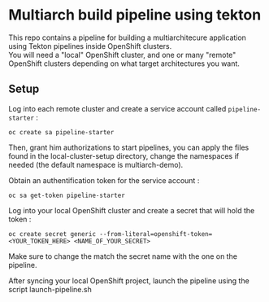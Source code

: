 # Multiarch build pipeline using tekton
This repo contains a pipeline for building a multiarchitecure application using Tekton pipelines inside OpenShift clusters.  
You will need a "local" OpenShift cluster, and one or many "remote" OpenShift clusters depending on what target architectures you want.  

## Setup
Log into each remote cluster and create a service account called `pipeline-starter` :   
```
oc create sa pipeline-starter
```

Then, grant him authorizations to start pipelines, you can apply the files found in the local-cluster-setup directory, change the namespaces if needed (the default namespace is multiarch-demo).   

Obtain an authentification token for the service account :
```
oc sa get-token pipeline-starter
```

Log into your local OpenShift cluster and create a secret that will hold the token :

```
oc create secret generic --from-literal=openshift-token=<YOUR_TOKEN_HERE> <NAME_OF_YOUR_SECRET>
```

Make sure to change the match the secret name with the one on the pipeline.  

After syncing your local OpenShift project, launch the pipeline using the script launch-pipeline.sh  
